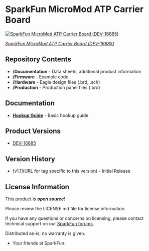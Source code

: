 SparkFun MicroMod ATP Carrier Board
========================================

[![SparkFun MicroMod ATP Carrier Board (DEV-16885)](https://cdn.sparkfun.com/assets/parts/1/5/8/1/2/16885-SparkFun_MicroMod_ATP_Carrier_Board-01a.jpg)](https://www.sparkfun.com/products/16885)

[*SparkFun MicroMod ATP Carrier Board (DEV-16885)*](https://www.sparkfun.com/products/16885)

<Basic description of the part.>

Repository Contents
-------------------

* **/Documentation** - Data sheets, additional product information
* **/Firmware** - Example code 
* **/Hardware** - Eagle design files (.brd, .sch)
* **/Production** - Production panel files (.brd)

Documentation
--------------
* **[Hookup Guide](https://learn.sparkfun.com/tutorials/micromod-all-the-pins-atp-carrier-board)** - Basic hookup guide

Product Versions
----------------
* [DEV-16885](https://www.sparkfun.com/products/16885)

Version History
---------------
* [v1.1](URL for tag specific to this version) - Initial Release 

License Information
-------------------

This product is _**open source**_! 

Please review the LICENSE.md file for license information. 

If you have any questions or concerns on licensing, please contact technical support on our [SparkFun forums](https://forum.sparkfun.com/viewforum.php?f=152).

Distributed as-is; no warranty is given.

- Your friends at SparkFun.

_<COLLABORATION CREDIT>_
